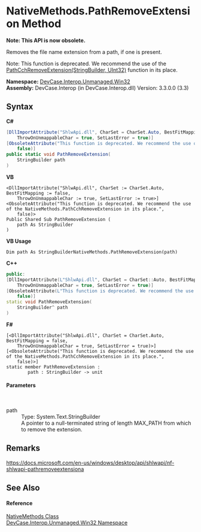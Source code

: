 # NativeMethods.PathRemoveExtension Method 
 

**Note: This API is now obsolete.**

Removes the file name extension from a path, if one is present. 

 Note: This function is deprecated. We recommend the use of the <a href="M_DevCase_Interop_Unmanaged_Win32_NativeMethods_PathCchRemoveExtension">PathCchRemoveExtension(StringBuilder, UInt32)</a> function in its place.

**Namespace:**&nbsp;<a href="N_DevCase_Interop_Unmanaged_Win32">DevCase.Interop.Unmanaged.Win32</a><br />**Assembly:**&nbsp;DevCase.Interop (in DevCase.Interop.dll) Version: 3.3.0.0 (3.3)

## Syntax

**C#**<br />
``` C#
[DllImportAttribute("ShlwApi.dll", CharSet = CharSet.Auto, BestFitMapping = false, 
	ThrowOnUnmappableChar = true, SetLastError = true)]
[ObsoleteAttribute("This function is deprecated. We recommend the use of the NativeMethods.PathCchRemoveExtension in its place.", 
	false)]
public static void PathRemoveExtension(
	StringBuilder path
)
```

**VB**<br />
``` VB
<DllImportAttribute("ShlwApi.dll", CharSet := CharSet.Auto, BestFitMapping := false, 
	ThrowOnUnmappableChar := true, SetLastError := true>]
<ObsoleteAttribute("This function is deprecated. We recommend the use of the NativeMethods.PathCchRemoveExtension in its place.", 
	false)>
Public Shared Sub PathRemoveExtension ( 
	path As StringBuilder
)
```

**VB Usage**<br />
``` VB Usage
Dim path As StringBuilderNativeMethods.PathRemoveExtension(path)
```

**C++**<br />
``` C++
public:
[DllImportAttribute(L"ShlwApi.dll", CharSet = CharSet::Auto, BestFitMapping = false, 
	ThrowOnUnmappableChar = true, SetLastError = true)]
[ObsoleteAttribute(L"This function is deprecated. We recommend the use of the NativeMethods.PathCchRemoveExtension in its place.", 
	false)]
static void PathRemoveExtension(
	StringBuilder^ path
)
```

**F#**<br />
``` F#
[<DllImportAttribute("ShlwApi.dll", CharSet = CharSet.Auto, BestFitMapping = false, 
	ThrowOnUnmappableChar = true, SetLastError = true)>]
[<ObsoleteAttribute("This function is deprecated. We recommend the use of the NativeMethods.PathCchRemoveExtension in its place.", 
	false)>]
static member PathRemoveExtension : 
        path : StringBuilder -> unit 

```


#### Parameters
&nbsp;<dl><dt>path</dt><dd>Type: System.Text.StringBuilder<br />A pointer to a null-terminated string of length MAX_PATH from which to remove the extension.</dd></dl>

## Remarks
<a href="https://docs.microsoft.com/en-us/windows/desktop/api/shlwapi/nf-shlwapi-pathremoveextensiona" target="_blank">https://docs.microsoft.com/en-us/windows/desktop/api/shlwapi/nf-shlwapi-pathremoveextensiona</a>

## See Also


#### Reference
<a href="T_DevCase_Interop_Unmanaged_Win32_NativeMethods">NativeMethods Class</a><br /><a href="N_DevCase_Interop_Unmanaged_Win32">DevCase.Interop.Unmanaged.Win32 Namespace</a><br />